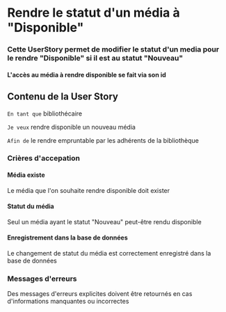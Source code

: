 # Rendre le statut d'un média à "Disponible"

### Cette UserStory permet de modifier le statut d'un media pour le rendre "Disponible" si il est au statut "Nouveau"

#### L'accès au média à rendre disponible se fait via son id

## Contenu de la User Story

`En tant que` bibliothécaire

`Je veux` rendre disponible un nouveau média

`Afin de` le rendre empruntable par les adhérents de la bibliothèque

### Crières d'accepation

#### Média existe

Le média que l'on souhaite rendre disponible doit exister

#### Statut du média

Seul un média ayant le statut "Nouveau" peut-être rendu disponible

#### Enregistrement dans la base de données

Le changement de statut du média est correctement enregistré dans la base de données

### Messages d'erreurs

Des messages d'erreurs explicites doivent être retournés en cas d'informations manquantes ou incorrectes

[//]: # (## Comment utiliser la User Story)

[//]: # ()
[//]: # (La récupèration des nouveaux médias se fait via le fichier [ListerNouveauxMedias.php]&#40;../src/UserStories/ListerNouveauxMedias/ListerNouveauxMedias.php&#41; avec la méthode `execute`)

[//]: # ()
[//]: # (Une commande a été créée dans le fichier [app.php]&#40;../style/app.php&#41; pour)

[//]: # (tester le listage des nouveaux médias avec le commande `php .\style\app.php biblio:get:NewMedias`.)

[//]: # ()
[//]: # (Des tests d'intégration ou unitaire sont disponibles avec la commande `.\vendor\bin\phpunit Tests --testdox --color=always`)

[//]: # ()
[//]: # (## Fonctions abstraites)

[//]: # ()
[//]: # (Une fonction abstraite `getType` a été créée dans chaque sous-classe de Média :)

[//]: # (- [Livre.php]&#40;../src/Livre.php&#41;)

[//]: # (- [Magazine.php]&#40;../src/Magazine.php&#41;)

[//]: # (- [BluRay.php]&#40;../src/BluRay.php&#41;)

[//]: # ()
[//]: # (Elle permet de récupérer le type du média qui n'est pas récupérable directement depuis la BDD)